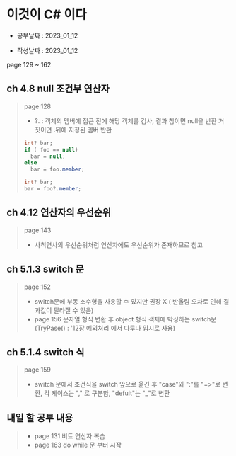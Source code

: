 # 이것이 C# 이다

- 공부날짜 : 2023_01_12

- 작성날짜 : 2023_01_12

page 129 ~ 162

## ch 4.8 null 조건부 연산자
> page 128
> 
> * ?. : 객체의 멤버에 접근 전에 해당 객체를 검사, 결과 참이면 null을 반환 거짓이면 .뒤에 지정된 멤버 반환
>
> ```c#
> int? bar;
> if ( foo == null)
>   bar = null;
> else
>   bar = foo.member;
> ```
>
> ```c#
> int? bar;
> bar = foo?.member;
> ```
>
## ch 4.12 연산자의 우선순위
> page 143
> 
> * 사칙연사의 우선순위처럼 연산자에도 우선순위가 존재하므로 참고
>
## ch 5.1.3 switch 문
> page 152
>
> * switch문에 부동 소수형을 사용할 수 있지만 권장 X ( 반올림 오차로 인해 결과값이 달라질 수 있음)
> * page 156 문자열 형식 변환 후 object 형식 객체에 박싱하는 switch문 (TryPase() : '12장 예외처리'에서 다루나 임시로 사용)
> 
## ch 5.1.4 switch 식
> page 159
>
> * switch 문에서 조건식을 switch 앞으로 옮긴 후 "case"와 ":"를 "=>"로 변환, 각 케이스는 "," 로 구분함, "defult"는 "_"로 변환
>
## 내일 할 공부 내용
> * page 131 비트 연산자 복습
> * page 163 do while 문 부터 시작
